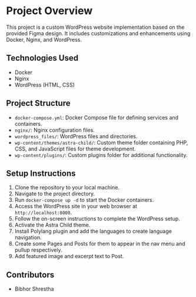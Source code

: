 # Project Overview

This project is a custom WordPress website implementation based on the provided Figma design. It includes customizations and enhancements using Docker, Nginx, and WordPress.


## Technologies Used

- Docker
- Nginx
- WordPress (HTML, CSS)

## Project Structure

- `docker-compose.yml`: Docker Compose file for defining services and containers.
- `nginx/`: Nginx configuration files.
- `wordpress_files/`: WordPress files and directories.
- `wp-content/themes/astra-child/`: Custom theme folder containing PHP, CSS, and JavaScript files for theme development.
- `wp-content/plugins/`: Custom plugins folder for additional functionality.

## Setup Instructions

1. Clone the repository to your local machine.
2. Navigate to the project directory.
3. Run `docker-compose up -d` to start the Docker containers.
4. Access the WordPress site in your web browser at `http://localhost:8000`.
5. Follow the on-screen instructions to complete the WordPress setup.
6. Activate the Astra Child theme.
7. Install Polylang plugin and add the languages to create language navigation.
8. Create some Pages and Posts for them to appear in the nav menu and pullup respectively.
9. Add featured image and excerpt text to Post.

## Contributors

- Bibhor Shrestha

